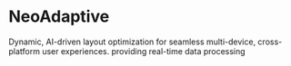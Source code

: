 # NeoAdaptive
Dynamic, AI-driven layout optimization for seamless multi-device, cross-platform user experiences. providing real-time data processing
